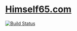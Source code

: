 # [Himself65.com](https://himself65.com)

[![Build Status](https://travis-ci.com/Himself65/Himself65.github.io.svg?branch=newWebsite)](https://travis-ci.com/Himself65/Himself65.github.io)
